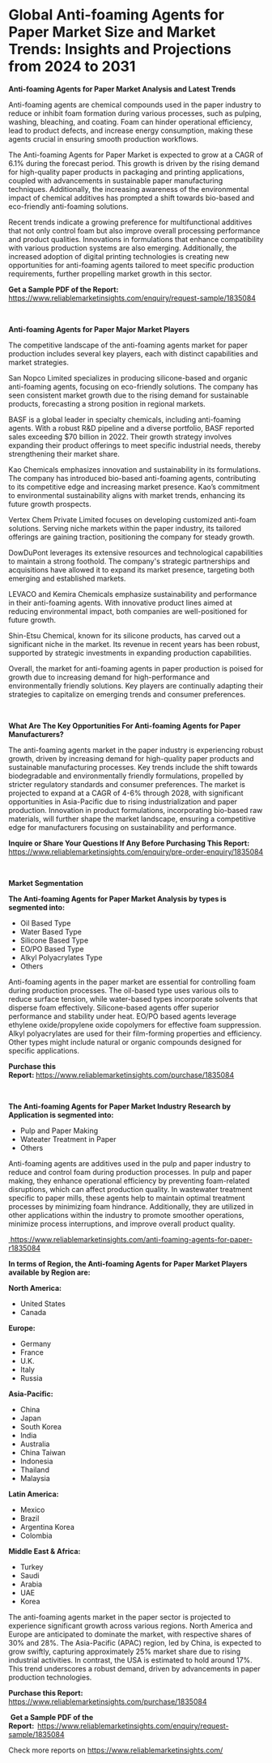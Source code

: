 <p><h1>Global Anti-foaming Agents for Paper Market Size and Market Trends: Insights and Projections from 2024 to 2031</h1></p><p><strong>Anti-foaming Agents for Paper Market Analysis and Latest Trends</strong></p>
<p><p>Anti-foaming agents are chemical compounds used in the paper industry to reduce or inhibit foam formation during various processes, such as pulping, washing, bleaching, and coating. Foam can hinder operational efficiency, lead to product defects, and increase energy consumption, making these agents crucial in ensuring smooth production workflows.</p><p>The Anti-foaming Agents for Paper Market is expected to grow at a CAGR of 6.1% during the forecast period. This growth is driven by the rising demand for high-quality paper products in packaging and printing applications, coupled with advancements in sustainable paper manufacturing techniques. Additionally, the increasing awareness of the environmental impact of chemical additives has prompted a shift towards bio-based and eco-friendly anti-foaming solutions.</p><p>Recent trends indicate a growing preference for multifunctional additives that not only control foam but also improve overall processing performance and product qualities. Innovations in formulations that enhance compatibility with various production systems are also emerging. Additionally, the increased adoption of digital printing technologies is creating new opportunities for anti-foaming agents tailored to meet specific production requirements, further propelling market growth in this sector.</p></p>
<p><strong>Get a Sample PDF of the Report:&nbsp;</strong> <a href="https://www.reliablemarketinsights.com/enquiry/request-sample/1835084?utm_campaign=2013&utm_medium=2&utm_source=Github&utm_content=ia&utm_term=31122024&utm_id=anti-foaming-agents-for-paper">https://www.reliablemarketinsights.com/enquiry/request-sample/1835084</a></p>
<p>&nbsp;</p>
<p><strong>Anti-foaming Agents for Paper Major Market Players</strong></p>
<p><p>The competitive landscape of the anti-foaming agents market for paper production includes several key players, each with distinct capabilities and market strategies.</p><p>San Nopco Limited specializes in producing silicone-based and organic anti-foaming agents, focusing on eco-friendly solutions. The company has seen consistent market growth due to the rising demand for sustainable products, forecasting a strong position in regional markets.</p><p>BASF is a global leader in specialty chemicals, including anti-foaming agents. With a robust R&D pipeline and a diverse portfolio, BASF reported sales exceeding $70 billion in 2022. Their growth strategy involves expanding their product offerings to meet specific industrial needs, thereby strengthening their market share.</p><p>Kao Chemicals emphasizes innovation and sustainability in its formulations. The company has introduced bio-based anti-foaming agents, contributing to its competitive edge and increasing market presence. Kao’s commitment to environmental sustainability aligns with market trends, enhancing its future growth prospects.</p><p>Vertex Chem Private Limited focuses on developing customized anti-foam solutions. Serving niche markets within the paper industry, its tailored offerings are gaining traction, positioning the company for steady growth.</p><p>DowDuPont leverages its extensive resources and technological capabilities to maintain a strong foothold. The company's strategic partnerships and acquisitions have allowed it to expand its market presence, targeting both emerging and established markets.</p><p>LEVACO and Kemira Chemicals emphasize sustainability and performance in their anti-foaming agents. With innovative product lines aimed at reducing environmental impact, both companies are well-positioned for future growth.</p><p>Shin-Etsu Chemical, known for its silicone products, has carved out a significant niche in the market. Its revenue in recent years has been robust, supported by strategic investments in expanding production capabilities.</p><p>Overall, the market for anti-foaming agents in paper production is poised for growth due to increasing demand for high-performance and environmentally friendly solutions. Key players are continually adapting their strategies to capitalize on emerging trends and consumer preferences.</p></p>
<p>&nbsp;</p>
<p><strong>What Are The Key Opportunities For Anti-foaming Agents for Paper Manufacturers?</strong></p>
<p><p>The anti-foaming agents market in the paper industry is experiencing robust growth, driven by increasing demand for high-quality paper products and sustainable manufacturing processes. Key trends include the shift towards biodegradable and environmentally friendly formulations, propelled by stricter regulatory standards and consumer preferences. The market is projected to expand at a CAGR of 4-6% through 2028, with significant opportunities in Asia-Pacific due to rising industrialization and paper production. Innovation in product formulations, incorporating bio-based raw materials, will further shape the market landscape, ensuring a competitive edge for manufacturers focusing on sustainability and performance.</p></p>
<p><strong>Inquire or Share Your Questions If Any Before Purchasing This Report:</strong> <a href="https://www.reliablemarketinsights.com/enquiry/pre-order-enquiry/1835084?utm_campaign=2013&utm_medium=2&utm_source=Github&utm_content=ia&utm_term=31122024&utm_id=anti-foaming-agents-for-paper">https://www.reliablemarketinsights.com/enquiry/pre-order-enquiry/1835084</a></p>
<p>&nbsp;</p>
<p><strong>Market Segmentation</strong></p>
<p><strong>The Anti-foaming Agents for Paper Market Analysis by types is segmented into:</strong></p>
<p><ul><li>Oil Based Type</li><li>Water Based Type</li><li>Silicone Based Type</li><li>EO/PO Based Type</li><li>Alkyl Polyacrylates Type</li><li>Others</li></ul></p>
<p><p>Anti-foaming agents in the paper market are essential for controlling foam during production processes. The oil-based type uses various oils to reduce surface tension, while water-based types incorporate solvents that disperse foam effectively. Silicone-based agents offer superior performance and stability under heat. EO/PO based agents leverage ethylene oxide/propylene oxide copolymers for effective foam suppression. Alkyl polyacrylates are used for their film-forming properties and efficiency. Other types might include natural or organic compounds designed for specific applications.</p></p>
<p><strong>Purchase this Report:&nbsp;</strong><a href="https://www.reliablemarketinsights.com/purchase/1835084?utm_campaign=2013&utm_medium=2&utm_source=Github&utm_content=ia&utm_term=31122024&utm_id=anti-foaming-agents-for-paper">https://www.reliablemarketinsights.com/purchase/1835084</a></p>
<p>&nbsp;</p>
<p><strong>The Anti-foaming Agents for Paper Market Industry Research by Application is segmented into:</strong></p>
<p><ul><li>Pulp and Paper Making</li><li>Wateater Treatment in Paper</li><li>Others</li></ul></p>
<p><p>Anti-foaming agents are additives used in the pulp and paper industry to reduce and control foam during production processes. In pulp and paper making, they enhance operational efficiency by preventing foam-related disruptions, which can affect production quality. In wastewater treatment specific to paper mills, these agents help to maintain optimal treatment processes by minimizing foam hindrance. Additionally, they are utilized in other applications within the industry to promote smoother operations, minimize process interruptions, and improve overall product quality.</p></p>
<p><a href="https://www.reliablemarketinsights.com/anti-foaming-agents-for-paper-r1835084?utm_campaign=2013&utm_medium=2&utm_source=Github&utm_content=ia&utm_term=31122024&utm_id=anti-foaming-agents-for-paper">&nbsp;https://www.reliablemarketinsights.com/anti-foaming-agents-for-paper-r1835084</a></p>
<p><strong>In terms of Region, the Anti-foaming Agents for Paper Market Players available by Region are:</strong></p>
<p>
    <p> <strong> North America: </strong>
        <ul>
            <li>United States</li>
            <li>Canada</li>
        </ul>
        </p> 
    <p> <strong> Europe: </strong>
        <ul>
            <li>Germany</li>
            <li>France</li>
            <li>U.K.</li>
            <li>Italy</li>
            <li>Russia</li>
        </ul>
        </p> 
    <p> <strong> Asia-Pacific: </strong>
        <ul>
            <li>China</li>
            <li>Japan</li>
            <li>South Korea</li>
            <li>India</li>
            <li>Australia</li>
            <li>China Taiwan</li>
            <li>Indonesia</li>
            <li>Thailand</li>
            <li>Malaysia</li>
        </ul>
        </p> 
    <p> <strong> Latin America: </strong>
        <ul>
            <li>Mexico</li>
            <li>Brazil</li>
            <li>Argentina Korea</li>
            <li>Colombia</li>
        </ul>
        </p> 
    <p> <strong> Middle East & Africa: </strong>
        <ul>
            <li>Turkey</li>
            <li>Saudi</li>
            <li>Arabia</li>
            <li>UAE</li>
            <li>Korea</li>
        </ul>
    </p>
    </p>
<p><p>The anti-foaming agents market in the paper sector is projected to experience significant growth across various regions. North America and Europe are anticipated to dominate the market, with respective shares of 30% and 28%. The Asia-Pacific (APAC) region, led by China, is expected to grow swiftly, capturing approximately 25% market share due to rising industrial activities. In contrast, the USA is estimated to hold around 17%. This trend underscores a robust demand, driven by advancements in paper production technologies.</p></p>
<p><strong>Purchase this Report: </strong><a href="https://www.reliablemarketinsights.com/purchase/1835084?utm_campaign=2013&utm_medium=2&utm_source=Github&utm_content=ia&utm_term=31122024&utm_id=anti-foaming-agents-for-paper">https://www.reliablemarketinsights.com/purchase/1835084</a></p>
<p>&nbsp;<strong>Get a Sample PDF of the Report:&nbsp;&nbsp;</strong><a href="https://www.reliablemarketinsights.com/enquiry/request-sample/1835084?utm_campaign=2013&utm_medium=2&utm_source=Github&utm_content=ia&utm_term=31122024&utm_id=anti-foaming-agents-for-paper">https://www.reliablemarketinsights.com/enquiry/request-sample/1835084</a></p>
<p><strong></strong></p>
<p>Check more reports on <a href="https://www.reliablemarketinsights.com/?utm_campaign=2013&utm_medium=2&utm_source=Github&utm_content=ia&utm_term=31122024&utm_id=anti-foaming-agents-for-paper">https://www.reliablemarketinsights.com/</a></p>